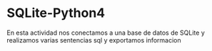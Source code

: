 # SQLite-Python4
En esta actividad nos conectamos a una base de datos de SQLite y realizamos varias sentencias sql y exportamos informacion
